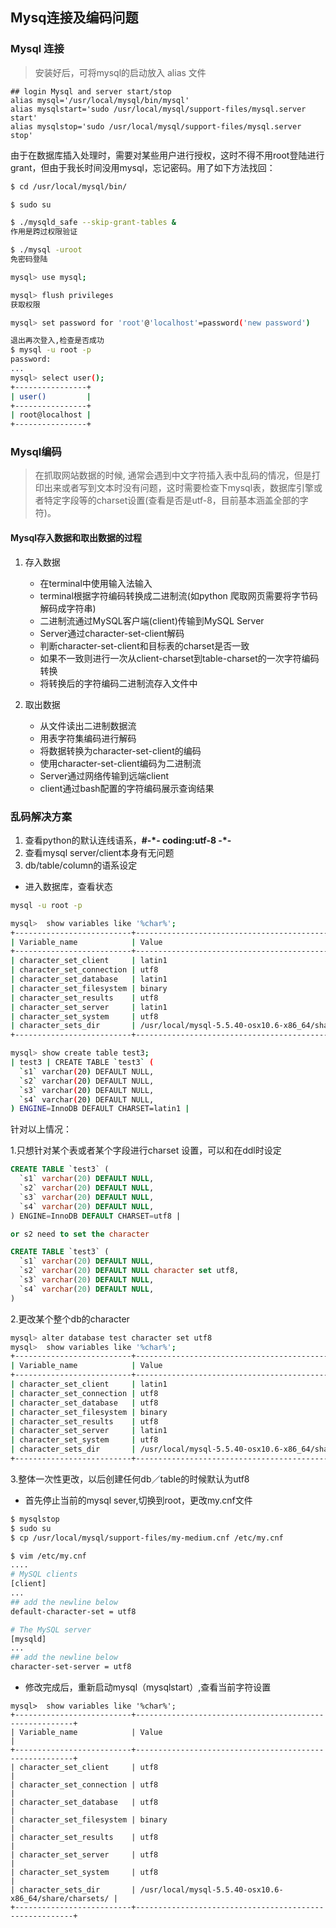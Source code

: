## Mysq连接及编码问题

### Mysql 连接

> 安装好后，可将mysql的启动放入 alias 文件

```vim
## login Mysql and server start/stop
alias mysql='/usr/local/mysql/bin/mysql'
alias mysqlstart='sudo /usr/local/mysql/support-files/mysql.server start'
alias mysqlstop='sudo /usr/local/mysql/support-files/mysql.server stop'
```
由于在数据库插入处理时，需要对某些用户进行授权，这时不得不用root登陆进行grant，但由于我长时间没用mysql，忘记密码。用了如下方法找回：

```bash
$ cd /usr/local/mysql/bin/

$ sudo su

$ ./mysqld_safe --skip-grant-tables &
作用是跨过权限验证

$ ./mysql -uroot 
免密码登陆

mysql> use mysql;

mysql> flush privileges
获取权限

mysql> set password for 'root'@'localhost'=password('new password')

退出再次登入,检查是否成功
$ mysql -u root -p
password:
...
mysql> select user();
+----------------+
| user()         |
+----------------+
| root@localhost |
+----------------+
```


### Mysql编码

> 在抓取网站数据的时候, 通常会遇到中文字符插入表中乱码的情况，但是打印出来或者写到文本时没有问题，这时需要检查下mysql表，数据库引擎或者特定字段等的charset设置(查看是否是utf-8，目前基本涵盖全部的字符)。

#### Mysql存入数据和取出数据的过程

1. 存入数据
    
    - 在terminal中使用输入法输入
    - terminal根据字符编码转换成二进制流(如python 爬取网页需要将字节码解码成字符串)
    - 二进制流通过MySQL客户端(client)传输到MySQL Server
    - Server通过character-set-client解码
    - 判断character-set-client和目标表的charset是否一致
    - 如果不一致则进行一次从client-charset到table-charset的一次字符编码转换
    - 将转换后的字符编码二进制流存入文件中

2. 取出数据
    
    - 从文件读出二进制数据流
    - 用表字符集编码进行解码
    - 将数据转换为character-set-client的编码
    - 使用character-set-client编码为二进制流
    - Server通过网络传输到远端client
    - client通过bash配置的字符编码展示查询结果

### 乱码解决方案

1. 查看python的默认连线语系，**#-\*- coding:utf-8 -\*-**
2. 查看mysql server/client本身有无问题
3. db/table/column的语系设定

- 进入数据库，查看状态

```bash
mysql -u root -p

mysql>  show variables like '%char%';
+--------------------------+--------------------------------------------------------+
| Variable_name            | Value                                                  |
+--------------------------+--------------------------------------------------------+
| character_set_client     | latin1                                                   |
| character_set_connection | utf8                                                   |
| character_set_database   | latin1                                                   |
| character_set_filesystem | binary                                                 |
| character_set_results    | utf8                                                   |
| character_set_server     | latin1                                                   |
| character_set_system     | utf8                                                   |
| character_sets_dir       | /usr/local/mysql-5.5.40-osx10.6-x86_64/share/charsets/ |
+--------------------------+--------------------------------------------------------+

mysql> show create table test3;
| test3 | CREATE TABLE `test3` (
  `s1` varchar(20) DEFAULT NULL,
  `s2` varchar(20) DEFAULT NULL,
  `s3` varchar(20) DEFAULT NULL,
  `s4` varchar(20) DEFAULT NULL,
) ENGINE=InnoDB DEFAULT CHARSET=latin1 |
```

针对以上情况：

1.只想针对某个表或者某个字段进行charset 设置，可以和在ddl时设定

```sql
CREATE TABLE `test3` (
  `s1` varchar(20) DEFAULT NULL,
  `s2` varchar(20) DEFAULT NULL,
  `s3` varchar(20) DEFAULT NULL,
  `s4` varchar(20) DEFAULT NULL,
) ENGINE=InnoDB DEFAULT CHARSET=utf8 |

or s2 need to set the character

CREATE TABLE `test3` (
  `s1` varchar(20) DEFAULT NULL,
  `s2` varchar(20) DEFAULT NULL character set utf8,
  `s3` varchar(20) DEFAULT NULL,
  `s4` varchar(20) DEFAULT NULL,
)
```

2.更改某个整个db的character

```bash
mysql> alter database test character set utf8
mysql>  show variables like '%char%';
+--------------------------+--------------------------------------------------------+
| Variable_name            | Value                                                  |
+--------------------------+--------------------------------------------------------+
| character_set_client     | latin1                                                   |
| character_set_connection | utf8                                                   |
| character_set_database   | utf8                                                   |
| character_set_filesystem | binary                                                 |
| character_set_results    | utf8                                                   |
| character_set_server     | latin1                                                   |
| character_set_system     | utf8                                                   |
| character_sets_dir       | /usr/local/mysql-5.5.40-osx10.6-x86_64/share/charsets/ |
+--------------------------+--------------------------------------------------------+
```

3.整体一次性更改，以后创建任何db／table的时候默认为utf8

- 首先停止当前的mysql sever,切换到root，更改my.cnf文件

```bash
$ mysqlstop
$ sudo su
$ cp /usr/local/mysql/support-files/my-medium.cnf /etc/my.cnf

$ vim /etc/my.cnf
....
# MySQL clients
[client]
...
## add the newline below
default-character-set = utf8

# The MySQL server
[mysqld]
...
## add the newline below
character-set-server = utf8
```

- 修改完成后，重新启动mysql（mysqlstart）,查看当前字符设置

```
mysql>  show variables like '%char%';
+--------------------------+--------------------------------------------------------+
| Variable_name            | Value                                                  |
+--------------------------+--------------------------------------------------------+
| character_set_client     | utf8                                                   |
| character_set_connection | utf8                                                   |
| character_set_database   | utf8                                                   |
| character_set_filesystem | binary                                                 |
| character_set_results    | utf8                                                   |
| character_set_server     | utf8                                                   |
| character_set_system     | utf8                                                   |
| character_sets_dir       | /usr/local/mysql-5.5.40-osx10.6-x86_64/share/charsets/ |
+--------------------------+--------------------------------------------------------+
```

